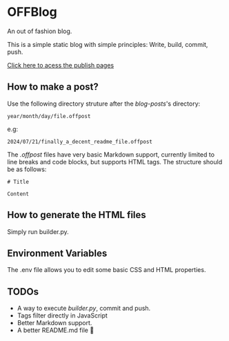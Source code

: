 # OFFBlog
An out of fashion blog.

This is a simple static blog with simple principles: Write, build, commit, push.

[Click here to acess the publish pages](https://rezendecomz.github.io/OFFBlog/)

## How to make a post?

Use the following directory struture after the *blog-posts*'s directory:

```
year/month/day/file.offpost
```
e.g:
```
2024/07/21/finally_a_decent_readme_file.offpost
```
The *.offpost* files have very basic Markdown support, currently limited to line breaks and code blocks, but supports HTML tags.
The structure should be as follows:

```
# Title

Content
```

## How to generate the HTML files

Simply run builder.py.

## Environment Variables

The .env file allows you to edit some basic CSS and HTML properties.

## TODOs

- A way to execute *builder.py*, commit and push.
- Tags filter directly in JavaScript
- Better Markdown support.
- A better README.md file 👀